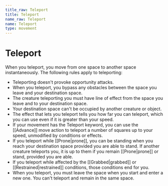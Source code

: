 ```yaml
---
title_raw: Teleport
title: Teleport
name_raw: Teleport
name: Teleport
type: movement
---
```


# Teleport

When you teleport, you move from one space to another space instantaneously. The following rules apply to teleporting:

- Teleporting doesn't provoke opportunity attacks.
- When you teleport, you bypass any obstacles between the space you leave and your destination space.
- The creature teleporting you must have line of effect from the space you leave and to your destination space.
- Your destination space can't be occupied by another creature or object.
- The effect that lets you teleport tells you how far you can teleport, which you can use even if it is greater than your speed.
- If your movement has the Teleport keyword, you can use the [[Advance]] move action to teleport a number of squares up to your speed, unmodified by conditions or effects.
- If you teleport while [[Prone|prone]], you can be standing when you reach your destination space provided you are able to stand. If another creature teleports you, it is up to them if you remain [[Prone|prone]] or stand, provided you are able.
- If you teleport while affected by the [[Grabbed|grabbed]] or [[Restrained|restrained]] conditions, those conditions end for you.
- When you teleport, you must leave the space when you start and enter a new one. You can't teleport and remain in the same space.

